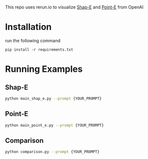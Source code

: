 This repo uses rerun.io to visualize [Shap-E](https://github.com/openai/shap-e) and [Point-E](https://github.com/openai/point-e) from OpenAI
# Installation
run the following command

```pip install -r requirements.txt```

# Running Examples
## Shap-E
```bash
python main_shap_e.py --prompt {YOUR_PROMPT}
```
## Point-E
```bash
python main_point_e.py --prompt {YOUR_PROMPT}
```

## Comparison
```bash
python comparison.py --prompt {YOUR_PROMPT}
```